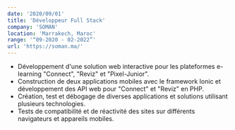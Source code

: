 ```yaml
---
date: '2020/09/01'
title: 'Développeur Full Stack'
company: 'SOMAN'
location: 'Marrakech, Maroc'
range: '“09-2020 - 02-2022”'
url: 'https://soman.ma/'
---
```


- Développement d'une solution web interactive pour les plateformes e-learning "Connect", "Reviz" et "Pixel-Junior".
- Construction de deux applications mobiles avec le framework Ionic et développement des API web pour "Connect" et "Reviz" en PHP.
- Création, test et débogage de diverses applications et solutions utilisant plusieurs technologies.
- Tests de compatibilité et de réactivité des sites sur différents navigateurs et appareils mobiles.
